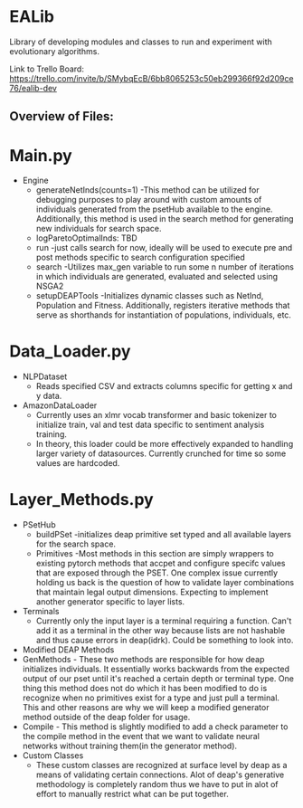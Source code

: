 # EALib
Library of developing modules and classes to run and experiment with evolutionary algorithms.

Link to Trello Board: https://trello.com/invite/b/SMybqEcB/6bb8065253c50eb299366f92d209ce76/ealib-dev


## Overview of Files:
# Main.py
  - Engine
    - generateNetInds(counts=1)
      -This method can be utilized for debugging purposes to play around with custom amounts of individuals generated from the psetHub available to the engine. Additionally, this method is used in the search method for generating new individuals for search space.
    - logParetoOptimalInds: TBD
    - run 
      -just calls search for now, ideally will be used to execute pre and post methods specific to search configuration specified
    - search
      -Utilizes max_gen variable to run some n number of iterations in which individuals are generated, evaluated and selected using NSGA2
    - setupDEAPTools
      -Initializes dynamic classes such as NetInd, Population and Fitness. Additionally, registers iterative methods that serve as shorthands for instantiation of populations, individuals, etc.

# Data_Loader.py
  - NLPDataset
    - Reads specified CSV and extracts columns specific for getting x and y data.
  - AmazonDataLoader
    - Currently uses an xlmr vocab transformer and basic tokenizer to initialize train, val and test data specific to sentiment analysis training.
    - In theory, this loader could be more effectively expanded to handling larger variety of datasources. Currently crunched for time so some values are hardcoded.

# Layer_Methods.py  
  - PSetHub
    - buildPSet
      -initializes deap primitive set typed and all available layers for the search space.
    - Primitives
      -Most methods in this section are simply wrappers to existing pytorch methods that accpet and configure specifc values that are exposed through the PSET. One complex issue currently holding us back is the question of how to validate layer combinations that maintain legal output dimensions. Expecting to implement another generator specific to layer lists. 
  - Terminals
    - Currently only the input layer is a terminal requiring a function. Can't add it as a terminal in the other way because lists are not hashable and thus cause errors in deap(idrk). Could be something to look into. 
  - Modified DEAP Methods
   - GenMethods
    - These two methods are responsible for how deap initializes individuals. It essentially works backwards from the expected output of our pset until it's reached a certain depth or terminal type. One thing this method does not do which it has been modified to do is recognize when no primitives exist for a type and just pull a terminal. This and other reasons are why we will keep a modified generator method outside of the deap folder for usage. 
   - Compile
    - This method is slightly modified to add a check parameter to the compile method in the event that we want to validate neural networks without training them(in the generator method).
  - Custom Classes
    - These custom classes are recognized at surface level by deap as a means of validating certain connections. Alot of deap's generative methodology is completely random thus we have to put in alot of effort to manually restrict what can be put together.   
